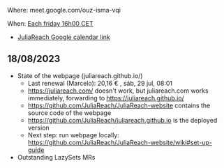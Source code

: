 Where: meet.google.com/ouz-isma-vqi

When: [Each friday 16h00 CET](https://time.is/compare/1600_18_Aug_2023_in_CET/local)
  - [JuliaReach Google calendar link](https://calendar.google.com/calendar/u/2?cid=anVsaWFyZWFjaC5kZXZAZ21haWwuY29t)

## 18/08/2023

- State of the webpage (juliareach.github.io/)
  - Last renewal (Marcelo): 20,16 € , sáb, 29 jul, 08:01
  - https://juliareach.com/ doesn't work, but juliareach.com works immediately, forwarding to https://juliareach.github.io/
  - https://github.com/JuliaReach/JuliaReach-website contains the source code of the webpage
  - https://github.com/JuliaReach/juliareach.github.io is the deployed version
  - Next step: run webpage locally: https://github.com/JuliaReach/JuliaReach-website/wiki#set-up-guide
- Outstanding LazySets MRs 
